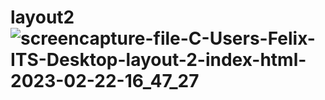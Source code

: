 # layout2![screencapture-file-C-Users-Felix-ITS-Desktop-layout-2-index-html-2023-02-22-16_47_27](https://user-images.githubusercontent.com/121026028/220605075-de9c52d8-b67c-4abe-9f48-fac68426efdb.png)
